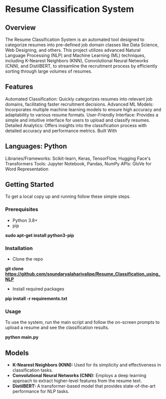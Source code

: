 # Resume Classification System

## Overview

The Resume Classification System is an automated tool designed to categorize resumes into pre-defined job domain classes like Data Science, Web Designing, and others. This project utilizes advanced Natural Language Processing (NLP) and Machine Learning (ML) techniques, including K-Nearest Neighbors (KNN), Convolutional Neural Networks (CNN), and DistilBERT, to streamline the recruitment process by efficiently sorting through large volumes of resumes.

## Features

Automated Classification: Quickly categorizes resumes into relevant job domains, facilitating faster recruitment decisions.
Advanced ML Models: Incorporates multiple machine learning models to ensure high accuracy and adaptability to various resume formats.
User-Friendly Interface: Provides a simple and intuitive interface for users to upload and classify resumes.
Detailed Analytics: Offers insights into the classification process with detailed accuracy and performance metrics.
Built With

## Languages: Python
Libraries/Frameworks: Scikit-learn, Keras, TensorFlow, Hugging Face's Transformers
Tools: Jupyter Notebook, Pandas, NumPy
APIs: GloVe for Word Representation

## Getting Started
To get a local copy up and running follow these simple steps.
### Prerequisites
- Python 3.8+
- pip

**sudo apt-get install python3-pip**

### Installation
- Clone the repo

**git clone https://github.com/soundaryalaharivalipe/Resume_Classification_using_NLP**
- Install required packages

**pip install -r requirements.txt**

### Usage
To use the system, run the main script and follow the on-screen prompts to upload a resume and see the classification results.

**python main.py**

## Models

- **K-Nearest Neighbors (KNN):** Used for its simplicity and effectiveness in classification tasks.
- **Convolutional Neural Networks (CNN):** Employs a deep learning approach to extract higher-level features from the resume text.
- **DistilBERT:** A transformer-based model that provides state-of-the-art performance for NLP tasks.
